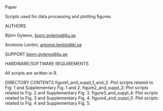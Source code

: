 Paper

Scripts used for data processing and plotting figures.

AUTHORS

Björn Gylemo, bjorn.gylemo@liu.se

Anotonio Lentini, antonio.lentini@ki.se

SUPPORT
bjorn.gylemo@liu.se

HARDWARE/SOFTWARE REQUIREMENTS

All scripts are written in R.

DIRECTORY CONTENTS
figure1_and_suppl_1_and_2: Plot scripts related to Fig. 1 and Supplementary Fig. 1 and 2.
figure2_and_suppl_3: Plot scripts related to Fig. 2 and Supplementary Fig. 3.
figure3_and_suppl_4: Plot scripts related to Fig. 3 and Supplementary Fig. 4.
figure4_and_suppl_5: Plot scripts related to Fig. 4 and Supplementary Fig. 5.
